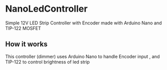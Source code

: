 # NanoLedController
Simple 12V LED Strip Controller with Encoder made with Arduino Nano and TIP-122 MOSFET
## How it works
This controller (dimmer) uses Arduino Nano to handle Encoder input , and TIP-122 to control brightness of led strip
